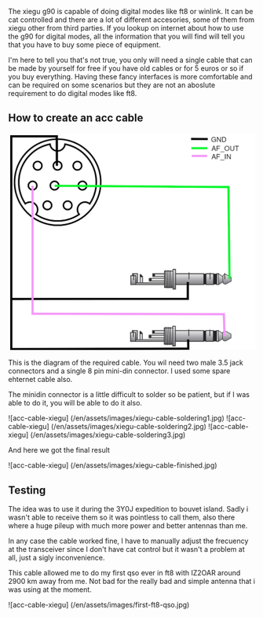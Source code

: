 The xiegu g90 is capable of doing digital modes like ft8 or winlink. It can be cat controlled and there are a lot of different accesories, some of them from xiegu other from third parties. If you lookup on internet about how to use the g90 for digital modes, all the information that you will find will tell you that you have to buy some piece of equipment.

I'm here to tell you that's not true, you only will need a single cable that can be made by yourself for free if you have old cables or for 5 euros or so if you buy everything. Having these fancy interfaces is more comfortable and can be required on some scenarios but they are not an aboslute requirement to do digital modes like ft8.


## How to create an acc cable

![acc-cacble-xiegu](/en/assets/images/acc-cable-xiegu.png)

This is the diagram of the required cable. You wil need two male 3.5 jack connectors and a single 8 pin mini-din connector. I used some spare ehternet cable also.

The minidin connector is a little difficult to solder so be patient, but if I was able to do it, you will be able to do it also.

![acc-cable-xiegu] (/en/assets/images/xiegu-cable-soldering1.jpg)
![acc-cable-xiegu] (/en/assets/images/xiegu-cable-soldering2.jpg)
![acc-cable-xiegu] (/en/assets/images/xiegu-cable-soldering3.jpg)

And here we got the final result

![acc-cable-xiegu] (/en/assets/images/xiegu-cable-finished.jpg)

## Testing

The idea was to use it during the 3Y0J expedition to bouvet island. Sadly i wasn't able to receive them so it was pointless to call them, also there where a huge pileup with much more power and better antennas than me.

In any case the cable worked fine, I have to manually adjust the frecuency at the transceiver since I don't have cat control but it wasn't a problem at all, just a sigly inconvenience.

This cable allowed me to do my first qso ever in ft8 with IZ2OAR around 2900 km away from me. Not bad for the really bad and simple antenna that i was using at the moment.

![acc-cable-xiegu] (/en/assets/images/first-ft8-qso.jpg)